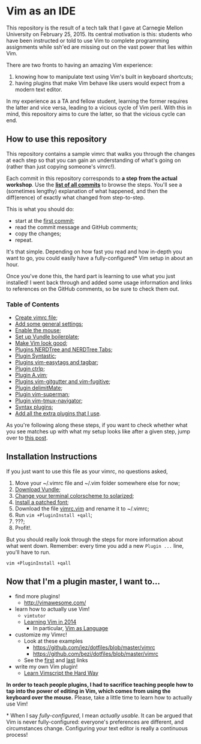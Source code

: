 # Vim as an IDE

This repository is the result of a tech talk that I gave at Carnegie Mellon
University on February 25, 2015. Its central motivation is this: students who
have been instructed or told to use Vim to complete programming assignments
while ssh'ed are missing out on the vast power that lies within Vim.

There are two fronts to having an amazing Vim experience:

1. knowing how to manipulate text using Vim's built in keyboard shortcuts;
2. having plugins that make Vim behave like users would expect from a modern
   text editor.

In my experience as a TA and fellow student, learning the former requires
the latter and vice versa, leading to a vicious cycle of Vim peril. With this in
mind, this repository aims to cure the latter, so that the vicious cycle can
end.

## How to use this repository

This repository contains a sample vimrc that walks you through the changes at
each step so that you can gain an understanding of what's going on (rather than
just copying someone's vimrc!).

Each commit in this repository corresponds to __a step from the actual
workshop__. Use the __[list of all commits][master]__ to browse the steps.
You'll see a (sometimes lengthy) explanation of what happened, and then the
diff(erence) of exactly what changed from step-to-step.

[master]: https://github.com/jez/vim-as-an-ide/commits/master

This is what you should do:

- start at the [first commit](https://github.com/jez/vim-as-an-ide/commit/0673f0c);
- read the commit message and GitHub comments;
- copy the changes;
- repeat.

It's that simple. Depending on how fast you read and how in-depth you want to
go, you could easily have a fully-configured\* Vim setup in about an hour.

Once you've done this, the hard part is learning to use what you just installed!
I went back through and added some usage information and links to references on
the GitHub comments, so be sure to check them out.

### Table of Contents

*  [Create vimrc file](https://github.com/jez/vim-as-an-ide/commit/0673f0c);
*  [Add some general settings](https://github.com/jez/vim-as-an-ide/commit/dff7da3);
*  [Enable the mouse](https://github.com/jez/vim-as-an-ide/commit/fc77b04);
*  [Set up Vundle boilerplate](https://github.com/jez/vim-as-an-ide/commit/1186be2);
*  [Make Vim look good](https://github.com/jez/vim-as-an-ide/commit/457f2e2);
*  [Plugins NERDTree and NERDTree Tabs](https://github.com/jez/vim-as-an-ide/commit/b7ff90c);
*  [Plugin Syntastic](https://github.com/jez/vim-as-an-ide/commit/144f979);
*  [Plugins vim-easytags and tagbar](https://github.com/jez/vim-as-an-ide/commit/fd2c49c);
*  [Plugin ctrlp](https://github.com/jez/vim-as-an-ide/commit/80db74f);
*  [Plugin A.vim](https://github.com/jez/vim-as-an-ide/commit/8d4223f);
*  [Plugins vim-gitgutter and vim-fugitive](https://github.com/jez/vim-as-an-ide/commit/1e5757e);
*  [Plugin delimitMate](https://github.com/jez/vim-as-an-ide/commit/2fe0507);
*  [Plugin vim-superman](https://github.com/jez/vim-as-an-ide/commit/b185e9f);
*  [Plugin vim-tmux-navigator](https://github.com/jez/vim-as-an-ide/commit/44f5225);
*  [Syntax plugins](https://github.com/jez/vim-as-an-ide/commit/5ba534e);
*  [Add all the extra plugins that I use](https://github.com/jez/vim-as-an-ide/commit/9089a95).

As you're following along these steps, if you want to check whether what you see
matches up with what my setup looks like after a given step, jump over to [this
post](http://blog.jez.io/2015/03/03/vim-as-an-ide/).


## Installation Instructions

If you just want to use this file as your vimrc, no questions asked,

1. Move your ~/.vimrc file and ~/.vim folder somewhere else for now;
2. [Download Vundle](https://github.com/jez/vim-as-an-ide/commit/1186be2);
3. [Change your terminal colorscheme to solarized](https://github.com/jez/vim-as-an-ide/commit/457f2e2);
4. [Install a patched font](https://github.com/jez/vim-as-an-ide/commit/457f2e2);
5. Download the file [vimrc.vim](/vimrc.vim) and rename it to ~/.vimrc;
6. Run `vim +PluginInstall +qall`;
7. ???;
8. Profit!.

But you should really look through the steps for more information about what went down. Remember: every time you add a new `Plugin ...` line, you'll have to run.

```
vim +PluginInstall +qall
```

## Now that I'm a plugin master, I want to...

- find more plugins!
    - <http://vimawesome.com/>
- learn how to actually use Vim!
    - `vimtutor`
    - [Learning Vim in 2014][1]
        - In particular, [Vim as Language][2]
- customize my Vimrc!
    - Look at these examples
        - <https://github.com/jez/dotfiles/blob/master/vimrc>
        - <https://github.com/bezi/dotfiles/blob/master/vimrc>
    - See the [first][1] and [last][3] links
- write my own Vim plugin!
     - [Learn Vimscript the Hard Way][3]

[1]: http://benmccormick.org/learning-vim-in-2014/
[2]: http://benmccormick.org/2014/07/02/learning-vim-in-2014-vim-as-language/
[3]: http://learnvimscriptthehardway.stevelosh.com/

__In order to teach people plugins, I had to sacrifice teaching people how to
tap into the power of editing in Vim, which comes from using the keyboard over
the mouse.__ Please, take a little time to learn how to actually use Vim!

\* When I say _fully-configured_, I mean _actually usable_. It can be argued that
Vim is never fully-configured: everyone's preferences are different, and
circumstances change. Configuring your text editor is really a continuous
process!
